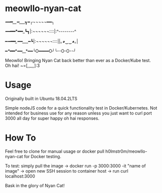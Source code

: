 # meowllo-nyan-cat

_━━___━__*___━_*___┓━╭¬¬¬¬¬━━╮

_━━___━━*____━━___┗┓|:¬¬¬¬¬¬::::|:^--------^

━*━___━━____━━*___━┗|:¬¬¬¬¬¬::::||｡◕‿‿◕｡|

━_*___━━___*━━___*━━╰O━━━━O╯╰--O-O--╯

Meowllo! Bringing Nyan Cat back better than ever as a Docker/Kube test. Oh hai! ~=[,,_,,]:3

# Usage

Originally built in Ubuntu 18.04.2LTS

Simple nodeJS code for a quick functionality test in Docker/Kubernetes. Not intended for business use for any reason unless you just want to curl port 3000 all day for super happy oh hai responses.

# How To

Feel free to clone for manual usage or docker pull h0lmstr0m/meowllo-nyan-cat for Docker testing.

To test: simply pull the image -> docker run -p 3000:3000 -it "name of image" -> open new SSH session to container host -> run curl localhost:3000

Bask in the glory of Nyan Cat!
